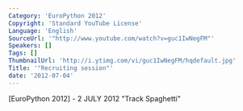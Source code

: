```yaml
---
Category: 'EuroPython 2012'
Copyright: 'Standard YouTube License'
Language: 'English'
SourceUrl: '"http://www.youtube.com/watch?v=guc1IwNegFM"'
Speakers: []
Tags: []
ThumbnailUrl: 'http://i.ytimg.com/vi/guc1IwNegFM/hqdefault.jpg'
Title: '"Recruiting session"'
date: '2012-07-04'
---
```

[EuroPython 2012] - 2 JULY 2012 "Track Spaghetti"

